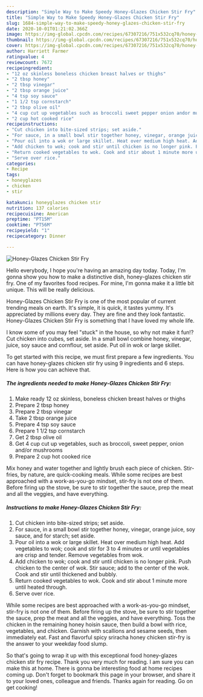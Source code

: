 ```yaml
---
description: "Simple Way to Make Speedy Honey-Glazes Chicken Stir Fry"
title: "Simple Way to Make Speedy Honey-Glazes Chicken Stir Fry"
slug: 1684-simple-way-to-make-speedy-honey-glazes-chicken-stir-fry
date: 2020-10-01T01:21:02.366Z
image: https://img-global.cpcdn.com/recipes/67307216/751x532cq70/honey-glazes-chicken-stir-fry-recipe-main-photo.jpg
thumbnail: https://img-global.cpcdn.com/recipes/67307216/751x532cq70/honey-glazes-chicken-stir-fry-recipe-main-photo.jpg
cover: https://img-global.cpcdn.com/recipes/67307216/751x532cq70/honey-glazes-chicken-stir-fry-recipe-main-photo.jpg
author: Harriett Farmer
ratingvalue: 4
reviewcount: 7672
recipeingredient:
- "12 oz skinless boneless chicken breast halves or thighs"
- "2 tbsp honey"
- "2 tbsp vinegar"
- "2 tbsp orange juice"
- "4 tsp soy sauce"
- "1 1/2 tsp cornstarch"
- "2 tbsp olive oil"
- "4 cup cut up vegetables such as broccoli sweet pepper onion andor mushrooms"
- "2 cup hot cooked rice"
recipeinstructions:
- "Cut chicken into bite-sized strips; set aside."
- "For sauce, in a small bowl stir together honey, vinegar, orange juice, soy sauce, and for starch; set aside."
- "Pour oil into a wok or large skillet. Heat over medium high heat. Add vegetables to wok; cook and stir for 3 to 4 minutes or until vegetables are crisp and tender. Remove vegetables from wok."
- "Add chicken to wok; cook and stir until chicken is no longer pink. Push chicken to the center of wok. Stir sauce; add to the center of the wok. Cook and stir until thickened and bubbly."
- "Return cooked vegetables to wok. Cook and stir about 1 minute more until heated through."
- "Serve over rice."
categories:
- Recipe
tags:
- honeyglazes
- chicken
- stir

katakunci: honeyglazes chicken stir 
nutrition: 137 calories
recipecuisine: American
preptime: "PT15M"
cooktime: "PT56M"
recipeyield: "1"
recipecategory: Dinner

---
```



![Honey-Glazes Chicken Stir Fry](https://img-global.cpcdn.com/recipes/67307216/751x532cq70/honey-glazes-chicken-stir-fry-recipe-main-photo.jpg)

Hello everybody, I hope you're having an amazing day today. Today, I'm gonna show you how to make a distinctive dish, honey-glazes chicken stir fry. One of my favorites food recipes. For mine, I'm gonna make it a little bit unique. This will be really delicious.

Honey-Glazes Chicken Stir Fry is one of the most popular of current trending meals on earth. It's simple, it is quick, it tastes yummy. It's appreciated by millions every day. They are fine and they look fantastic. Honey-Glazes Chicken Stir Fry is something that I have loved my whole life.

I know some of you may feel &#34;stuck&#34; in the house, so why not make it fun!? Cut chicken into cubes, set aside. In a small bowl combine honey, vinegar, juice, soy sauce and cornflour, set aside. Put oil in wok or large skillet.


To get started with this recipe, we must first prepare a few ingredients. You can have honey-glazes chicken stir fry using 9 ingredients and 6 steps. Here is how you can achieve that.

<!--inarticleads1-->

##### The ingredients needed to make Honey-Glazes Chicken Stir Fry:

1. Make ready 12 oz skinless, boneless chicken breast halves or thighs
1. Prepare 2 tbsp honey
1. Prepare 2 tbsp vinegar
1. Take 2 tbsp orange juice
1. Prepare 4 tsp soy sauce
1. Prepare 1 1/2 tsp cornstarch
1. Get 2 tbsp olive oil
1. Get 4 cup cut up vegetables, such as broccoli, sweet pepper, onion and/or mushrooms
1. Prepare 2 cup hot cooked rice


Mix honey and water together and lightly brush each piece of chicken. Stir-fries, by nature, are quick-cooking meals. While some recipes are best approached with a work-as-you-go mindset, stir-fry is not one of them. Before firing up the stove, be sure to stir together the sauce, prep the meat and all the veggies, and have everything. 

<!--inarticleads2-->

##### Instructions to make Honey-Glazes Chicken Stir Fry:

1. Cut chicken into bite-sized strips; set aside.
1. For sauce, in a small bowl stir together honey, vinegar, orange juice, soy sauce, and for starch; set aside.
1. Pour oil into a wok or large skillet. Heat over medium high heat. Add vegetables to wok; cook and stir for 3 to 4 minutes or until vegetables are crisp and tender. Remove vegetables from wok.
1. Add chicken to wok; cook and stir until chicken is no longer pink. Push chicken to the center of wok. Stir sauce; add to the center of the wok. Cook and stir until thickened and bubbly.
1. Return cooked vegetables to wok. Cook and stir about 1 minute more until heated through.
1. Serve over rice.


While some recipes are best approached with a work-as-you-go mindset, stir-fry is not one of them. Before firing up the stove, be sure to stir together the sauce, prep the meat and all the veggies, and have everything. Toss the chicken in the remaining honey hoisin sauce, then build a bowl with rice, vegetables, and chicken. Garnish with scallions and sesame seeds, then immediately eat. Fast and flavorful spicy sriracha honey chicken stir-fry is the answer to your weekday food slump. 

So that's going to wrap it up with this exceptional food honey-glazes chicken stir fry recipe. Thank you very much for reading. I am sure you can make this at home. There is gonna be interesting food at home recipes coming up. Don't forget to bookmark this page in your browser, and share it to your loved ones, colleague and friends. Thanks again for reading. Go on get cooking!
